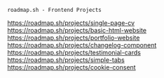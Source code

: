 ```
roadmap.sh - Frontend Projects
```
https://roadmap.sh/projects/single-page-cv
https://roadmap.sh/projects/basic-html-website
https://roadmap.sh/projects/portfolio-website
https://roadmap.sh/projects/changelog-component
https://roadmap.sh/projects/testimonial-cards
https://roadmap.sh/projects/simple-tabs
https://roadmap.sh/projects/cookie-consent